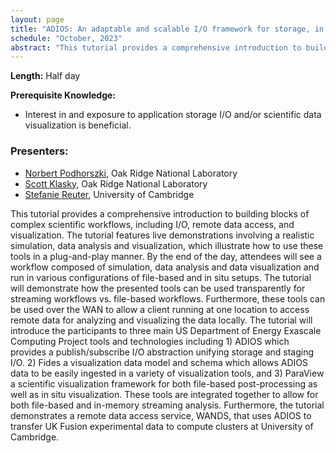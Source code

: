 ```yaml
---
layout: page
title: "ADIOS: An adaptable and scalable I/O framework for storage, in situ data processing and wide-area data transfer"
schedule: "October, 2023"
abstract: "This tutorial provides a comprehensive introduction to building blocks of complex scientific workflows, including I/O, remote data access, and visualization. The tutorial features live demonstrations involving a realistic simulation, data analysis and visualization, which illustrate how to use these tools in a plug-and-play manner. By the end of the day, attendees will see a workflow composed of simulation, data analysis and data visualization and run in various configurations of file-based and in situ setups. The tutorial will demonstrate how the presented tools can be used transparently for streaming workflows vs. file-based workflows. Furthermore, these tools can be used over the WAN to allow a client running at one location to access remote data for analyzing and visualizing the data locally. The tutorial will introduce the participants to three main US Department of Energy Exascale Computing Project tools and technologies including 1) ADIOS which provides a publish/subscribe I/O abstraction unifying storage and staging I/O. 2) Fides a visualization data model and schema which allows ADIOS data to be easily ingested in a variety of visualization tools, and 3) ParaView a scientific visualization framework for both file-based post-processing as well as in situ visualization. These tools are integrated together to allow for both file-based and in-memory streaming analysis. Furthermore, the tutorial demonstrates a remote data access service, WANDS, that uses ADIOS to transfer UK Fusion experimental data to compute clusters at University of Cambridge."
---
```


**Length:** Half day

**Prerequisite Knowledge:** 
- Interest in and exposure to application storage I/O and/or scientific data visualization is beneficial.

### Presenters:
- [Norbert Podhorszki](mailto:pnorbert@ornl.gov), Oak Ridge National Laboratory
- [Scott Klasky](mailto:klasky@ornl.gov), Oak Ridge National Laboratory
- [Stefanie Reuter](mailto:sr2003@cam.ac.uk), University of Cambridge

This tutorial provides a comprehensive introduction to building blocks of complex scientific workflows, including I/O, remote data access, and visualization. The tutorial features live demonstrations involving a realistic simulation, data analysis and visualization, which illustrate how to use these tools in a plug-and-play manner. By the end of the day, attendees will see a workflow composed of simulation, data analysis and data visualization and run in various configurations of file-based and in situ setups. The tutorial will demonstrate how the presented tools can be used transparently for streaming workflows vs. file-based workflows. Furthermore, these tools can be used over the WAN to allow a client running at one location to access remote data for analyzing and visualizing the data locally. The tutorial will introduce the participants to three main US Department of Energy Exascale Computing Project tools and technologies including 1) ADIOS which provides a publish/subscribe I/O abstraction unifying storage and staging I/O. 2) Fides a visualization data model and schema which allows ADIOS data to be easily ingested in a variety of visualization tools, and 3) ParaView a scientific visualization framework for both file-based post-processing as well as in situ visualization. These tools are integrated together to allow for both file-based and in-memory streaming analysis. Furthermore, the tutorial demonstrates a remote data access service, WANDS, that uses ADIOS to transfer UK Fusion experimental data to compute clusters at University of Cambridge.
